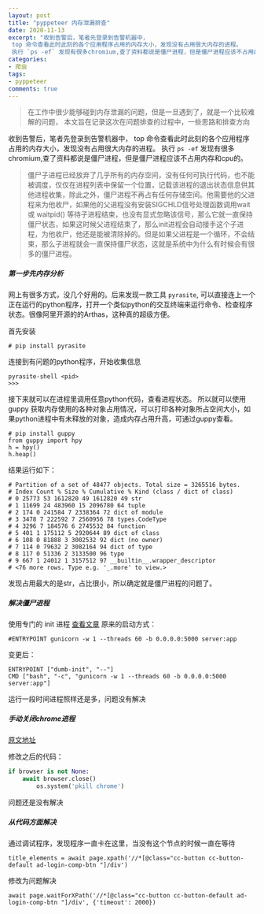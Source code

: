 ```yaml
---
layout: post
title: "pyppeteer 内存泄漏排查"
date: 2020-11-13
excerpt: "收到告警后，笔者先登录到告警机器中，
 top 命令查看此时此刻的各个应用程序占用的内存大小，发现没有占用很大内存的进程。
 执行 `ps -ef` 发现有很多chromium,查了资料都说是僵尸进程，但是僵尸进程应该不占用内存和cpu的..."
categories: 
- 爬虫
tags:
- pyppeteer
comments: true
---
```


> 在工作中很少能够碰到内存泄漏的问题，但是一旦遇到了，就是一个比较难解的问题，
 本文旨在记录这次在问题排查的过程中，一些思路和排查方向
 
 收到告警后，笔者先登录到告警机器中，
 top 命令查看此时此刻的各个应用程序占用的内存大小，发现没有占用很大内存的进程。
 执行 `ps -ef` 发现有很多chromium,查了资料都说是僵尸进程，但是僵尸进程应该不占用内存和cpu的。
 
 > 僵尸子进程已经放弃了几乎所有的内存空间，没有任何可执行代码，也不能被调度，仅仅在进程列表中保留一个位置，记载该进程的退出状态信息供其他进程收集，除此之外，僵尸进程不再占有任何存储空间。他需要他的父进程来为他收尸，如果他的父进程没有安装SIGCHLD信号处理函数调用wait 或 waitpid() 等待子进程结束，也没有显式忽略该信号，那么它就一直保持僵尸状态，如果这时候父进程结束了，那么init进程会自动接手这个子进程，为他收尸，他还是能被清除掉的。但是如果父进程是一个循环，不会结束，那么子进程就会一直保持僵尸状态，这就是系统中为什么有时候会有很多的僵尸进程。

##### 第一步先内存分析
网上有很多方式，没几个好用的。后来发现一款工具 `pyrasite`, 可以直接连上一个正在运行的python程序，打开一个类似python的交互终端来运行命令、检查程序状态。很像阿里开源的的Arthas，这种真的超级方便。

首先安装

```
# pip install pyrasite
```

连接到有问题的python程序，开始收集信息

```
pyrasite-shell <pid>
>>>
```

接下来就可以在<pid>进程里调用任意python代码，查看进程状态。
所以就可以使用 guppy 获取内存使用的各种对象占用情况，可以打印各种对象所占空间大小，如果python进程中有未释放的对象，造成内存占用升高，可通过guppy查看。

```
# pip install guppy
from guppy import hpy
h = hpy()
h.heap()
```

结果运行如下：

```
# Partition of a set of 48477 objects. Total size = 3265516 bytes.
# Index Count % Size % Cumulative % Kind (class / dict of class)
# 0 25773 53 1612820 49 1612820 49 str
# 1 11699 24 483960 15 2096780 64 tuple
# 2 174 0 241584 7 2338364 72 dict of module
# 3 3478 7 222592 7 2560956 78 types.CodeType
# 4 3296 7 184576 6 2745532 84 function
# 5 401 1 175112 5 2920644 89 dict of class
# 6 108 0 81888 3 3002532 92 dict (no owner)
# 7 114 0 79632 2 3082164 94 dict of type
# 8 117 0 51336 2 3133500 96 type
# 9 667 1 24012 1 3157512 97 __builtin__.wrapper_descriptor
# <76 more rows. Type e.g. '_.more' to view.>
```

发现占用最大的是str，占比很小，所以确定就是僵尸进程的问题了。

##### 解决僵尸进程
使用专门的 init 进程 [查看文章](https://juejin.im/post/6844904029248552973)
原来的启动方式：

```
#ENTRYPOINT gunicorn -w 1 --threads 60 -b 0.0.0.0:5000 server:app
```

变更后：

```
ENTRYPOINT ["dumb-init", "--"]
CMD ["bash", "-c", "gunicorn -w 1 --threads 60 -b 0.0.0.0:5000 server:app"]
```

运行一段时间进程照样还是多，问题没有解决

##### 手动关闭chrome进程

[原文地址](https://stackoverflow.com/questions/53939503/puppeteer-doesnt-close-browser)

修改之后的代码：

```python
if browser is not None:
    await browser.close()
		os.system('pkill chrome')
```

问题还是没有解决

##### 从代码方面解决

通过调试程序，发现程序一直卡在这里，当没有这个节点的时候一直在等待

```
title_elements = await page.xpath('//*[@class="cc-button cc-button-default ad-login-comp-btn "]/div')
```

修改为问题解决

```
await page.waitForXPath('//*[@class="cc-button cc-button-default ad-login-comp-btn "]/div', {'timeout': 2000})
```




